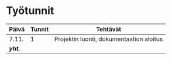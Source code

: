 # Työtunnit

Päivä | Tunnit | Tehtävät
----- | ------ | --------
7.11. | 1 | Projektin luonti, dokumentaation aloitus
**_yht._** |  |  
